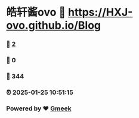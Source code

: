 # 皓轩酱ovo :link: https://HXJ-ovo.github.io/Blog 
### :page_facing_up: [2](https://HXJ-ovo.github.io/Blog/tag.html) 
### :speech_balloon: 0 
### :hibiscus: 344 
### :alarm_clock: 2025-01-25 10:51:15 
### Powered by :heart: [Gmeek](https://github.com/Meekdai/Gmeek)
